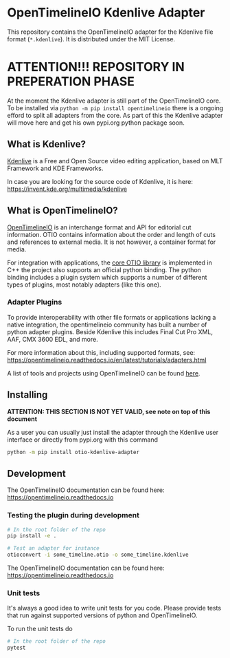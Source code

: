 # OpenTimelineIO Kdenlive Adapter

This repository contains the OpenTimelineIO adapter for the Kdenlive file format (`*.kdenlive`). It is distributed under the MIT License.

# ATTENTION!!! REPOSITORY IN PREPERATION PHASE

At the moment the Kdenlive adapter is still part of the OpenTimelineIO core. To be installed via `python -m pip install opentimelineio` there is a ongoing efford to split all adapters from the core. As part of this the Kdenlive adapter will move here and get his own pypi.org python package soon.

## What is Kdenlive?

[Kdenlive](https://kdenlive.org) is a Free and Open Source video editing application, based on MLT Framework and KDE Frameworks.

In case you are looking for the source code of Kdenlive, it is here: https://invent.kde.org/multimedia/kdenlive

## What is OpenTimelineIO?

[OpenTimelineIO](https://opentimeline.io) is an interchange format and API for editorial cut information. OTIO contains information about the order and length of cuts and references to external media. It is not however, a container format for media.

For integration with applications, the [core OTIO library](https://github.com/AcademySoftwareFoundation/OpenTimelineIO) is implemented in C++ the project also supports an official python binding. The python binding includes a plugin system which supports a number of different types of plugins, most notably adapters (like this one).

### Adapter Plugins

To provide interoperability with other file formats or applications lacking a native integration, the opentimelineio community has built a number of python adapter plugins. Beside Kdenlive this includes Final Cut Pro XML, AAF, CMX 3600 EDL, and more.

For more information about this, including supported formats, see: https://opentimelineio.readthedocs.io/en/latest/tutorials/adapters.html

A list of tools and projects using OpenTimelineIO can be found [here](https://github.com/AcademySoftwareFoundation/OpenTimelineIO/wiki/Tools-and-Projects-Using-OpenTimelineIO).

## Installing

**ATTENTION: THIS SECTION IS NOT YET VALID, see note on top of this document**

As a user you can usually just install the adapter through the Kdenlive user interface or directly from pypi.org with this command

```bash
python -m pip install otio-kdenlive-adapter
```

## Development

The OpenTimelineIO documentation can be found here: https://opentimelineio.readthedocs.io

### Testing the plugin during development
```bash
# In the root folder of the repo
pip install -e .

# Test an adapter for instance
otioconvert -i some_timeline.otio -o some_timeline.kdenlive
```

The OpenTimelineIO documentation can be found here: https://opentimelineio.readthedocs.io

### Unit tests

It's always a good idea to write unit tests for you code.
Please provide tests that run against supported versions of python and OpenTimelineIO.

To run the unit tests do
```bash
# In the root folder of the repo
pytest
```
